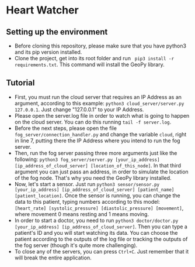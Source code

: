 # Heart Watcher

## Setting up the environment

- Before cloning this repository, please make sure that you have python3 and its pip version installed.
- Clone the project, get into its root folder and run ` pip3 install -r requirements.txt`. This command will install the GeoPy library.

## Tutorial 

- First, you must run the cloud server that requires an IP Address as an argument, according to this example: 
`python3 cloud_server/server.py 127.0.0.1`. Just change "127.0.0.1" to your IP Address.
- Please open the server.log file in order to watch what is going to happen on the cloud server. You can do this running `tail -f server.log`.
- Before the next steps, please open the file `fog_server/connection_handler.py` and change the variable `cloud`, right in line 7, putting there the IP Address where you intend to run the fog server.
- Then, run the fog server passing three more arguments just like the following: 
`python3 fog_server/server.py [your_ip_address] [ip_address_of_cloud_server] [location_of_this_node]`. In that third argument you can just pass an address, in order to simulate the location of the fog node. That's why you need the GeoPy library installed.
- Now, let's start a sensor. Just run `python3 sensor/sensor.py [your_ip_address] [ip_address_of_cloud_server] [patient_name] [patient_location]`. Once the sensor is running, you can change the data to this patient, typing numbers according to this model: `[heart_rate] [systolic_pressure] [diastolic_pressure] [movement]`, where movement 0 means resting and 1 means moving.
- In order to start a doctor, you need to run `python3 doctor/doctor.py [your_ip_address] [ip_address_of_cloud_server]`. Then you can type a patient's ID and you will start watching its data. You can choose the patient according to the outputs of the log file or tracking the outputs of the fog server (though it's quite more challenging).
- To close any of the servers, you can press `Ctrl+C`. Just remember that it will break the entire application.
